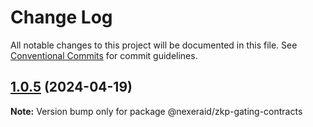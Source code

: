 # Change Log

All notable changes to this project will be documented in this file.
See [Conventional Commits](https://conventionalcommits.org) for commit guidelines.

## [1.0.5](https://github.com/UnbloktTechnology/NexeraIDZkpGatingContracts/compare/@nexeraid/zkp-gating-contracts@1.0.4...@nexeraid/zkp-gating-contracts@1.0.5) (2024-04-19)

**Note:** Version bump only for package @nexeraid/zkp-gating-contracts
